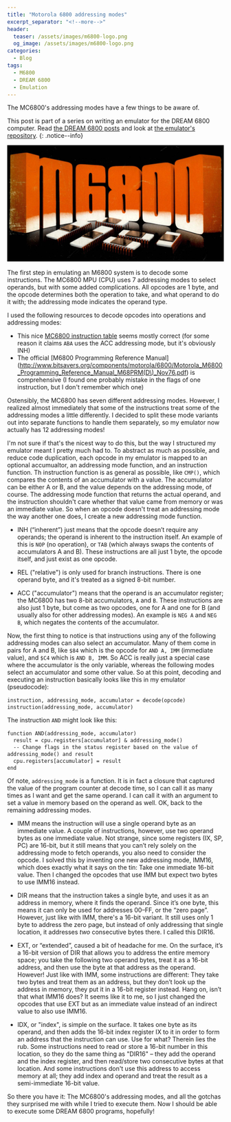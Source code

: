 ```yaml
---
title: "Motorola 6800 addressing modes"
excerpt_separator: "<!--more-->"
header:
  teaser: /assets/images/m6800-logo.png
  og_image: /assets/images/m6800-logo.png
categories:
  - Blog
tags:
  - M6800
  - DREAM 6800
  - Emulation
---
```

The MC6800's addressing modes have a few things to be aware of.
<!--more-->

This post is part of a series on writing an emulator for the DREAM 6800 computer. Read [the DREAM 6800 posts](/tags/#dream-6800) and look at [the emulator's repository](https://github.com/tobiasvl/drom).
{: .notice--info}

![M6800 logo](/assets/images/m6800-logo.png)

The first step in emulating an M6800 system is to decode some instructions. The MC6800 MPU (CPU) uses 7 addressing modes to select operands, but with some added complications. All opcodes are 1 byte, and the opcode determines both the operation to take, and what operand to do it with; the addressing mode indicates the operand type.

I used the following resources to decode opcodes into operations and addressing modes:

* This nice [MC6800 instruction table](http://www.8bit-era.cz/6800.html) seems mostly correct (for some reason it claims `ABA` uses the ACC addressing mode, but it's obviously INH)
* The official [M6800 Programming Reference Manual](http://www.bitsavers.org/components/motorola/6800/Motorola_M6800_Programming_Reference_Manual_M68PRM(D\)_Nov76.pdf) is comprehensive (I found one probably mistake in the flags of one instruction, but I don't remember which one) 

Ostensibly, the MC6800 has seven different addressing modes. However, I realized almost immediately that some of the instructions treat some of the addressing modes a little differently. I decided to split these mode variants out into separate functions to handle them separately, so my emulator now actually has 12 addressing modes!

I'm not sure if that's the nicest way to do this, but the way I structured my emulator meant I pretty much had to. To abstract as much as possible, and reduce code duplication, each opcode in my emulator is mapped to an optional accumualtor, an addressing mode function, and an instruction function. Th instruction function is as general as possible, like `CMP()`, which compares the contents of an accumulator with a value. The accumulator can be either A or B, and the value depends on the addressing mode, of course. The addressing mode function that returns the actual operand, and the instruction shouldn't care whether that value came from memory or was an immediate value. So when an opcode doesn't treat an addressing mode the way another one does, I create a new addressing mode function.

* INH (“inherent”) just means that the opcode doesn’t require any operands; the operand is inherent to the instruction itself. An example of this is `NOP` (no operation), or `TAB` (which always swaps the contents of accumulators A and B). These instructions are all just 1 byte, the opcode itself, and just exist as one opcode.

* REL ("relative") is only used for branch instructions. There is one operand byte, and it's treated as a signed 8-bit number.

* ACC ("accumulator") means that the operand is an accumulator register; the MC6800 has two 8-bit accumulators, `A` and `B`. These instructions are also just 1 byte, but come as two opcodes, one for A and one for B (and usually also for other addressing modes). An example is `NEG A` and `NEG B`, which negates the contents of the accumulator.

Now, the first thing to notice is that instructions using any of the following addressing modes can also select an accumulator. Many of them come in pairs for A and B, like `$84` which is the opcode for `AND A, IMM` (immediate value), and `$C4` which is `AND B, IMM`. So ACC is really just a special case where the accumulator is the only variable, whereas the following modes select an accumulator and some other value. So at this point, decoding and executing an instruction basically looks like this in my emulator (pseudocode):

~~~
instruction, addressing_mode, accumulator = decode(opcode)
instruction(addressing_mode, accumulator)
~~~

The instruction `AND` might look like this:

~~~
function AND(addressing_mode, accumulator)
  result = cpu.registers[accumulator] & addressing_mode()
  -- Change flags in the status register based on the value of addressing_mode() and result
  cpu.registers[accumulator] = result
end
~~~

Of note, `addressing_mode` is a function. It is in fact a closure that captured the value of the program counter at decode time, so I can call it as many times as I want and get the same operand. I can call it with an argument to set a value in memory based on the operand as well. OK, back to the remaining addressing modes.

* IMM means the instruction will use a single operand byte as an immediate value. A couple of instructions, however, use two operand bytes as one immediate value. Not strange, since some registers (IX, SP, PC) are 16-bit, but it still means that you can’t rely solely on the addressing mode to fetch operands, you also need to consider the opcode. I solved this by inventing one new addressing mode, IMM16, which does exactly what it says on the tin: Take one immediate 16-bit value. Then I changed the opcodes that use IMM but expect two bytes to use IMM16 instead.

* DIR means that the instruction takes a single byte, and uses it as an address in memory, where it finds the operand. Since it’s one byte, this means it can only be used for addresses $00–$FF, or the “zero page”. However, just like with IMM, there's a 16-bit variant. It still uses only 1 byte to address the zero page, but instead of only addressing that single location, it addresses _two_ consecutive bytes there. I called this DIR16.

* EXT, or “extended”, caused a bit of headache for me. On the surface, it’s a 16-bit version of DIR that allows you to address the entire memory space; you take the following two operand bytes, treat it as a 16-bit address, and then use the byte at that address as the operand. However! Just like with IMM, some instructions are different: They take two bytes and treat them as an address, but they don’t look up the address in memory, they put it in a 16-bit register instead. Hang on, isn’t that what IMM16 does? It seems like it to me, so I just changed the opcodes that use EXT but as an immediate value instead of an indirect value to also use IMM16.

* IDX, or "index", is simple on the surface. It takes one byte as its operand, and then adds the 16-bit index register IX to it in order to form an address that the instruction can use. Use for what? Therein lies the rub. Some instructions need to read or store a 16-bit number in this location, so they do the same thing as "DIR16" – they add the operand and the index register, and then read/store two consecutive bytes at that location. And some instructions don't use this address to access memory at all; they add index and operand and treat the result as a semi-immediate 16-bit value.

So there you have it: The MC6800's addressing modes, and all the gotchas they surprised me with while I tried to execute them. Now I should be able to execute some DREAM 6800 programs, hopefully!
